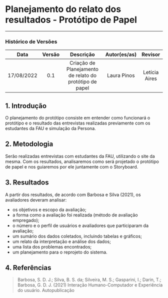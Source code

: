 # Planejamento do relato dos resultados - Protótipo de Papel
***

### Histórico de Versões

**Data** | **Versão** | **Descrição** | **Autor(es/as)** | **Revisor**
:---: | :---: | :---: | :---:  | :---:
17/08/2022 | 0.1 | Criação de Planejamento de relato do protótipo de papel | Laura Pinos | Letícia Aires


## 1. Introdução
O planejamento do protótipo consiste em entender como funcionará o protótipo e o resultado das entrevistas realizadas previamente com os estudantes da FAU e simulação da Persona.

## 2. Metodologia
Serão realizadas entrevistas com estudantes da FAU, utilizando o site da mesma. Com os resultados, analisaremos como será projetado o protótipo de papel e nos guiaremos por ele juntamente com o Storyboard.

## 3. Resultados
A partir dos resultados, de acordo com Barbosa e Silva (2021), os avaliadores deveram analisar:

* os objetivos e escopo da avaliação;
 * a forma como a avaliação foi realizada (método de avaliação empregado);
 * o número e o perfil de usuários e avaliadores que participaram da avaliação;
 * um sumário dos dados coletados, incluindo tabelas e gráficos;
 * um relato da interpretação e análise dos dados;
 * uma lista dos problemas encontrados;
 * um planejamento para o reprojeto do sistema.

## 4. Referências
> Barbosa, S. D. J.; Silva, B. S. da; Silveira, M. S.; Gasparini, I.; Darin, T.; Barbosa, G. D. J. (2021) Interação Humano-Computador e Experiência do usuário. Autopublicação

